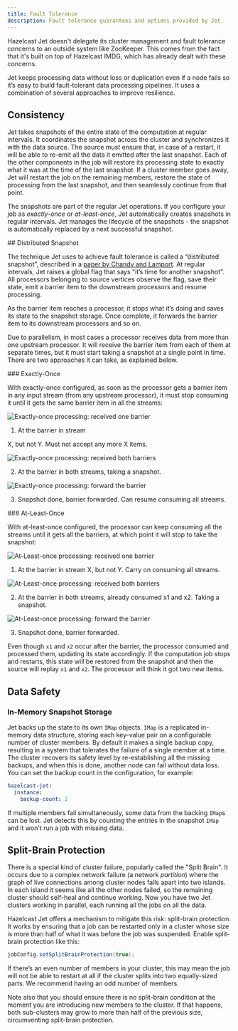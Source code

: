 ```yaml
---
title: Fault Tolerance
description: Fault tolerance guarantees and options provided by Jet.
---
```


Hazelcast Jet doesn't delegate its cluster management and fault
tolerance concerns to an outside system like ZooKeeper. This comes from
the fact that it's built on top of Hazelcast IMDG, which has already
dealt with these concerns.

Jet keeps processing data without loss or duplication even if a node
fails so it’s easy to build fault-tolerant data processing pipelines.
It uses a combination of several approaches to improve resilience.

## Consistency

Jet takes snapshots of the entire state of the computation at regular
intervals. It coordinates the snapshot across the cluster and
synchronizes it with the data source. The source must ensure that, in
case of a restart, it will be able to re-emit all the data it emitted
after the last snapshot. Each of the other components in the job will
restore its processing state to exactly what it was at the time of the
last snapshot. If a cluster member goes away, Jet will restart the job
on the remaining members, restore the state of processing from the last
snapshot, and then seamlessly continue from that point.

The snapshots are part of the regular Jet operations. If you configure
your job as _exactly-once_ or _at-least-once_, Jet automatically creates
snapshots in regular intervals. Jet manages the lifecycle of the
snapshots - the snapshot is automatically replaced by a next successful
snapshot.

## Distributed Snapshot

The technique Jet uses to achieve fault tolerance is called a
“distributed snapshot”, described in a [paper by Chandy and
Lamport](http://lamport.azurewebsites.net/pubs/chandy.pdf). At regular
intervals, Jet raises a global flag that says "it’s time for another
snapshot". All processors belonging to source vertices observe the flag,
save their state, emit a barrier item to the downstream processors and
resume processing.

As the barrier item reaches a processor, it stops what it’s doing and
saves its state to the snapshot storage. Once complete, it forwards the
barrier item to its downstream processors and so on.

Due to parallelism, in most cases a processor receives data from more
than one upstream processor. It will receive the barrier item from each
of them at separate times, but it must start taking a snapshot at a
single point in time. There are two approaches it can take, as explained
below.

### Exactly-Once

With exactly-once configured, as soon as the processor gets a barrier
item in any input stream (from any upstream processor), it must stop
consuming it until it gets the same barrier item in all the streams:

![Exactly-once processing: received one barrier](assets/exactly-once-1.png)

1. At the barrier in stream

X, but not Y. Must not accept any more X items.

![Exactly-once processing: received both barriers](assets/exactly-once-2.png)

2. At the barrier in both streams, taking a snapshot.

![Exactly-once processing: forward the barrier](assets/exactly-once-3.png)

3. Snapshot done, barrier forwarded. Can resume consuming all streams.

### At-Least-Once

With at-least-once configured, the processor can keep consuming all the
streams until it gets all the barriers, at which point it will stop to
take the snapshot:

![At-Least-once processing: received one barrier](assets/at-least-once-1.png)

1. At the barrier in stream X, but not Y. Carry on consuming all streams.

![At-Least-once processing: received both barriers](assets/at-least-once-3.png)

2. At the barrier in both streams, already consumed x1 and x2. Taking a snapshot.

![At-Least-once processing: forward the barrier](assets/at-least-once-3.png)

3. Snapshot done, barrier forwarded.

Even though `x1` and `x2` occur after the barrier, the processor
consumed and processed them, updating its state accordingly. If the
computation job stops and restarts, this state will be restored from the
snapshot and then the source will replay `x1` and `x2`. The processor
will think it got two new items.

## Data Safety

### In-Memory Snapshot Storage

Jet backs up the state to its own `IMap` objects. `IMap` is a replicated
in-memory data structure, storing each key-value pair on a configurable
number of cluster members. By default it makes a single backup copy,
resulting in a system that tolerates the failure of a single member at a
time. The cluster recovers its safety level by re-establishing all the
missing backups, and when this is done, another node can fail without
data loss. You can set the backup count in the configuration, for
example:

```yaml
hazelcast-jet:
  instance:
    backup-count: 2
```

If multiple members fail simultaneously, some data from the backing
`IMap`s can be lost. Jet detects this by counting the entries in the
snapshot `IMap` and it won't run a job with missing data.

## Split-Brain Protection

There is a special kind of cluster failure, popularly called the "Split
Brain". It occurs due to a complex network failure (a network
_partition_) where the graph of live connections among cluster nodes
falls apart into two islands. In each island it seems like all the other
nodes failed, so the remaining cluster should self-heal and continue
working. Now you have two Jet clusters working in parallel, each running
all the jobs on all the data.

Hazelcast Jet offers a mechanism to mitigate this risk: split-brain
protection. It works by ensuring that a job can be restarted only in a
cluster whose size is more than half of what it was before the job was
suspended. Enable split-brain protection like this:

```java
jobConfig.setSplitBrainProtection(true);
```

If there’s an even number of members in your cluster, this may mean the
job will not be able to restart at all if the cluster splits into two
equally-sized parts. We recommend having an odd number of members.

Note also that you should ensure there is no split-brain condition at
the moment you are introducing new members to the cluster. If that
happens, both sub-clusters may grow to more than half of the previous
size, circumventing split-brain protection.

<!-- ### Disk Snapshot Storage -->

<!-- In-memory Snapshot Storage doesn’t cover the case when the entire
cluster must shut down. -->

<!-- The Lossless Cluster Restart allows you to gracefully shut down the
cluster at any time and have the snapshot data of all the jobs
preserved. After you restart the cluster, Jet automatically restores the
data and resumes the jobs. -->

<!-- Since the Hot Restart data is saved locally on each member, all the
members must be present after the restart for Jet to be able to reload
the data. Beyond that, there’s no special action to take: as soon as the
cluster re-forms, it will automatically reload the persisted snapshots
and resume the jobs. -->

<!-- ## Exported Snapshots -->

<!-- In addition to regular snapshots, you can create exported
snapshots. The lifecycle of the exported snapshot is controlled by
the user: it's created upon user request and is stored in the cluster
until the user decides do remove it. -->

<!--
Exported snapshots are mainly used to update the job: job is cancelled
with a snapshot and a new job is submitted that will use the saved
snapshot for initial state.  -->
